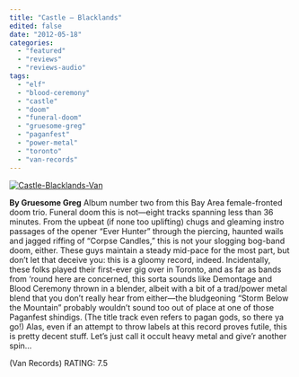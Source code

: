 ```yaml
---
title: "Castle – Blacklands"
edited: false
date: "2012-05-18"
categories:
  - "featured"
  - "reviews"
  - "reviews-audio"
tags:
  - "elf"
  - "blood-ceremony"
  - "castle"
  - "doom"
  - "funeral-doom"
  - "gruesome-greg"
  - "paganfest"
  - "power-metal"
  - "toronto"
  - "van-records"
---
```


[![](http://www.hellbound.ca/wp-content/uploads/2012/05/Castle-Blacklands-Van.jpg "Castle-Blacklands-Van")](http://www.hellbound.ca/2012/05/castle-blacklands/castle-blacklands-van/)

**By Gruesome Greg** Album number two from this Bay Area female-fronted doom trio. Funeral doom this is not—eight tracks spanning less than 36 minutes. From the upbeat (if none too uplifting) chugs and gleaming instro passages of the opener “Ever Hunter” through the piercing, haunted wails and jagged riffing of “Corpse Candles,” this is not your slogging bog-band doom, either. These guys maintain a steady mid-pace for the most part, but don’t let that deceive you: this is a gloomy record, indeed. Incidentally, these folks played their first-ever gig over in Toronto, and as far as bands from ‘round here are concerned, this sorta sounds like Demontage and Blood Ceremony thrown in a blender, albeit with a bit of a trad/power metal blend that you don’t really hear from either—the bludgeoning “Storm Below the Mountain” probably wouldn’t sound too out of place at one of those Paganfest shindigs. (The title track even refers to pagan gods, so there ya go!) Alas, even if an attempt to throw labels at this record proves futile, this is pretty decent stuff. Let’s just call it occult heavy metal and give’r another spin…

(Van Records) RATING: 7.5
